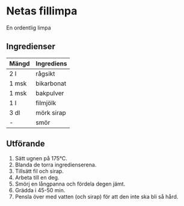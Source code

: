 # Netas fillimpa
En ordentlig limpa
## Ingredienser

Mängd|Ingrediens
------------ | -------------
2 l|rågsikt
1 msk|bikarbonat
1 msk|bakpulver
1 l|filmjölk
3 dl|mörk sirap
\-|smör

## Utförande
1. Sätt ugnen på 175℃.
2. Blanda de torra ingredienserena.
3. Tillsätt fil och sirap.
4. Arbeta till en deg.
5. Smörj en långpanna och fördela degen jämt.
6. Grädda i 45-50 min.
7. Pensla över med vatten (och sirap) för att den inte ska bli så hård.
